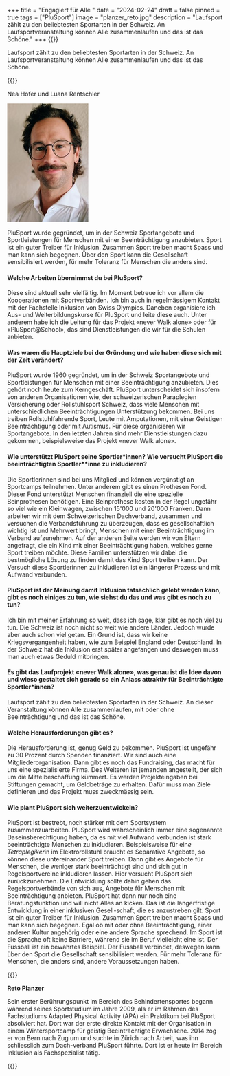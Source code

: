 +++
title = "Engagiert für Alle "
date = "2024-02-24"
draft = false
pinned = true
tags = ["PluSport"]
image = "planzer_reto.jpg"
description = "Laufsport zählt zu den beliebtesten Sportarten in der Schweiz. An Laufsportveranstaltung können Alle zusammenlaufen und das ist das Schöne."
+++
{{<lead>}}

Laufsport zählt zu den beliebtesten Sportarten in der Schweiz. An Laufsportveranstaltung können Alle zusammenlaufen und das ist das Schöne.

{{</lead>}}

Nea Hofer und Luana Rentschler

![Foto: ZVG Reto Planzer](bild1.jpg "Reto Planzer")

PluSport wurde gegründet, um in der Schweiz Sportangebote und Sportleistungen für Menschen mit einer Beeinträchtigung anzubieten. Sport ist ein guter Treiber für Inklusion. Zusammen Sport treiben macht Spass und man kann sich begegnen. Über den Sport kann die Gesellschaft sensibilisiert werden, für mehr Toleranz für Menschen die anders sind.

#### Welche Arbeiten übernimmst du bei PluSport?

Diese sind aktuell sehr vielfältig. Im Moment betreue ich vor allem die Kooperationen mit Sportverbänden. Ich bin auch in regelmässigem Kontakt mit der Fachstelle Inklusion von Swiss Olympics. Daneben organisiere ich Aus- und Weiterbildungskurse für PluSport und leite diese auch. Unter anderem habe ich die Leitung für das Projekt «never Walk alone» oder für «PluSport@School», das sind Dienstleistungen die wir für die Schulen anbieten. 

#### Was waren die Hauptziele bei der Gründung und wie haben diese sich mit der Zeit verändert?

PluSport wurde 1960 gegründet, um in der Schweiz Sportangebote und Sportleistungen für Menschen mit einer Beeinträchtigung anzubieten. Dies gehört noch heute zum Kerngeschäft. PluSport unterscheidet sich insofern von anderen Organisationen wie, der schweizerischen Paraplegien Versicherung oder Rollstuhlsport Schweiz, dass viele Menschen mit unterschiedlichen Beeinträchtigungen Unterstützung bekommen. Bei uns treiben Rollstuhlfahrende Sport, Leute mit Amputationen, mit einer Geistigen Beeinträchtigung oder mit Autismus. Für diese organisieren wir Sportangebote. In den letzten Jahren sind mehr Dienstleistungen dazu gekommen, beispielsweise das Projekt «never Walk alone».

#### Wie unterstützt PluSport seine Sportler\*innen? Wie versucht PluSport die beeinträchtigten Sportler\**inne zu inkludieren?

Die Sportlerinnen sind bei uns Mitglied und können vergünstigt an Sportcamps teilnehmen. Unter anderem gibt es einen Prothesen Fond. Dieser Fond unterstützt Menschen finanziell die eine spezielle Beinprothesen benötigen. Eine Beinprothese kosten in der Regel ungefähr so viel wie ein Kleinwagen, zwischen 15'000 und 20'000 Franken.
Dann arbeiten wir mit dem Schweizerischen Dachverband, zusammen und versuchen die Verbandsführung zu überzeugen, dass es gesellschaftlich wichtig ist und Mehrwert bringt, Menschen mit einer Beeinträchtigung im Verband aufzunehmen. 
Auf der anderen Seite werden wir von Eltern angefragt, die ein Kind mit einer Beeinträchtigung haben, welches gerne Sport treiben möchte. Diese Familien unterstützen wir dabei die bestmögliche Lösung zu finden damit das Kind Sport treiben kann. Der Versuch diese Sportlerinnen zu inkludieren ist ein längerer Prozess und mit Aufwand verbunden.

#### PluSport ist der Meinung damit Inklusion tatsächlich gelebt werden kann, gibt es noch einiges zu tun, wie siehst du das und was gibt es noch zu tun?

Ich bin mit meiner Erfahrung so weit, dass ich sage, klar gibt es noch viel zu tun. Die Schweiz ist noch nicht so weit wie andere Länder. Jedoch wurde aber auch schon viel getan. Ein Grund ist, dass wir keine Kriegsvergangenheit haben, wie zum Beispiel England oder Deutschland. In der Schweiz hat die Inklusion erst später angefangen und deswegen muss man auch etwas Geduld mitbringen.

#### Es gibt das Laufprojekt «never Walk alone», was genau ist die Idee davon und wieso gestaltet sich gerade so ein Anlass attraktiv für Beeinträchtigte Sportler*innen?

Laufsport zählt zu den beliebtesten Sportarten in der Schweiz. An dieser Veranstaltung können Alle zusammenlaufen, mit oder ohne Beeinträchtigung und das ist das Schöne. 

#### Welche Herausforderungen gibt es?

Die Herausforderung ist, genug Geld zu bekommen. PluSport ist ungefähr zu 30 Prozent durch Spenden finanziert. Wir sind auch eine Mitgliederorganisation. Dann gibt es noch das Fundraising, das macht für uns eine spezialisierte Firma. Des Weiteren ist jemanden angestellt, der sich um die Mittelbeschaffung kümmert. Es werden Projekteingaben bei Stiftungen gemacht, um Geldbeträge zu erhalten. Dafür muss man Ziele definieren und das Projekt muss zweckmässig sein. 

#### Wie plant PluSport sich weiterzuentwickeln?

PluSport ist bestrebt, noch stärker mit dem Sportsystem zusammenzuarbeiten. PluSport wird wahrscheinlich immer eine sogenannte Daseinsberechtigung haben, da es mit viel Aufwand verbunden ist stark beeinträchtigte Menschen zu inkludieren. Beispielsweise für ein*e Tetraplegiker*in im Elektrorollstuhl braucht es Separative Angebote, so können diese untereinander Sport treiben. 
Dann gibt es Angebote für Menschen, die weniger stark beeinträchtigt sind und sich gut in Regelsportvereine inkludieren lassen. Hier versucht PluSport sich zurückzunehmen. Die Entwicklung sollte dahin gehen das Regelsportverbände von sich aus, Angebote für Menschen mit Beeinträchtigung anbieten. PluSport hat dann nur noch eine Beratungsfunktion und will nicht Alles an kicken. Das ist die längerfristige Entwicklung in einer inklusiven Gesell-schaft, die es anzustreben gilt. Sport ist ein guter Treiber für Inklusion. Zusammen Sport treiben macht Spass und man kann sich begegnen. Egal ob mit oder ohne Beeinträchtigung, einer anderen Kultur angehörig oder eine andere Sprache sprechend. Im Sport ist die Sprache oft keine Barriere, während sie im Beruf vielleicht eine ist. Der Fussball ist ein bewährtes Beispiel. Der Fussball verbindet, deswegen kann über den Sport die Gesellschaft sensibilisiert werden. Für mehr Toleranz für Menschen, die anders sind, andere Voraussetzungen haben.

{{<box>}}

**Reto Planzer**

Sein erster Berührungspunkt im Bereich des Behindertensportes begann während seines Sportstudium im Jahre 2009, als er im Rahmen des Fachstudiums Adapted Physical Activity (APA) ein Praktikum bei PluSport absolviert hat. Dort war der erste direkte Kontakt mit der Organisation in einem Wintersportcamp für geistig Beeinträchtigte Erwachsene. 2014 zog er von Bern nach Zug um und suchte in Zürich nach Arbeit, was ihn schliesslich zum Dach-verband PluSport führte. Dort ist er heute im Bereich Inklusion als Fachspezialist tätig.

{{</box>}}